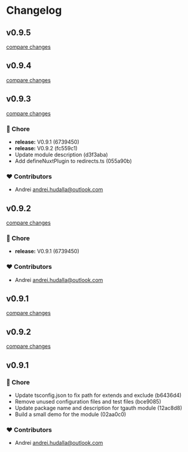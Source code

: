 # Changelog


## v0.9.5

[compare changes](https://undefined/undefined/compare/v0.9.4...v0.9.5)

## v0.9.4

[compare changes](https://undefined/undefined/compare/v0.9.3...v0.9.4)

## v0.9.3

[compare changes](https://undefined/undefined/compare/v0.9.2...v0.9.3)

### 🏡 Chore

- **release:** V0.9.1 (6739450)
- **release:** V0.9.2 (fc559c1)
- Update module description (d3f3aba)
- Add defineNuxtPlugin to redirects.ts (055a90b)

### ❤️ Contributors

- Andrei <andrei.hudalla@outlook.com>

## v0.9.2

[compare changes](https://undefined/undefined/compare/v0.9.2...v0.9.2)

### 🏡 Chore

- **release:** V0.9.1 (6739450)

### ❤️ Contributors

- Andrei <andrei.hudalla@outlook.com>

## v0.9.1

[compare changes](https://undefined/undefined/compare/v0.9.2...v0.9.1)

## v0.9.2

[compare changes](https://undefined/undefined/compare/v0.9.1...v0.9.2)

## v0.9.1


### 🏡 Chore

- Update tsconfig.json to fix path for extends and exclude (b6436d4)
- Remove unused configuration files and test files (bce9085)
- Update package name and description for tgauth module (12ac8d8)
- Build a small demo for the module (02aa0c0)

### ❤️ Contributors

- Andrei <andrei.hudalla@outlook.com>

